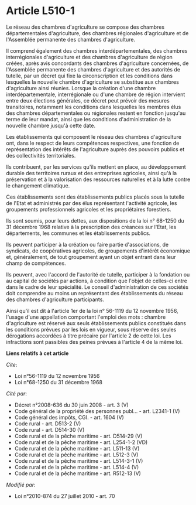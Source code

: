 # Article L510-1

Le réseau des chambres d'agriculture se compose des chambres départementales d'agriculture, des chambres régionales
d'agriculture et de l'Assemblée permanente des chambres d'agriculture. 

Il comprend également des chambres interdépartementales, des chambres interrégionales d'agriculture et des chambres
d'agriculture de région créées, après avis concordants des chambres d'agriculture concernées, de l'Assemblée permanente des
chambres d'agriculture et des autorités de tutelle, par un décret qui fixe la circonscription et les conditions dans
lesquelles la nouvelle chambre d'agriculture se substitue aux chambres d'agriculture ainsi réunies. Lorsque la création d'une
chambre interdépartementale, interrégionale ou d'une chambre de région intervient entre deux élections générales, ce décret
peut prévoir des mesures transitoires, notamment les conditions dans lesquelles les membres élus des chambres départementales
ou régionales restent en fonction jusqu'au terme de leur mandat, ainsi que les conditions d'administration de la nouvelle
chambre jusqu'à cette date. 

Les établissements qui composent le réseau des chambres d'agriculture ont, dans le respect de leurs compétences respectives,
une fonction de représentation des intérêts de l'agriculture auprès des pouvoirs publics et des collectivités territoriales. 

Ils contribuent, par les services qu'ils mettent en place, au développement durable des territoires ruraux et des entreprises
agricoles, ainsi qu'à la préservation et à la valorisation des ressources naturelles et à la lutte contre le changement
climatique. 

Ces établissements sont des établissements publics placés sous la tutelle de l'Etat et administrés par des élus représentant
l'activité agricole, les groupements professionnels agricoles et les propriétaires forestiers. 

Ils sont soumis, pour leurs dettes, aux dispositions de la loi n° 68-1250 du 31 décembre 1968 relative à la prescription des
créances sur l'Etat, les départements, les communes et les établissements publics. 

Ils peuvent participer à la création ou faire partie d'associations, de syndicats, de coopératives agricoles, de groupements
d'intérêt économique et, généralement, de tout groupement ayant un objet entrant dans leur champ de compétences. 

Ils peuvent, avec l'accord de l'autorité de tutelle, participer à la fondation ou au capital de sociétés par actions, à
condition que l'objet de celles-ci entre dans le cadre de leur spécialité. Le conseil d'administration de ces sociétés doit
comprendre au moins un représentant des établissements du réseau des chambres d'agriculture participants. 

Ainsi qu'il est dit à l'article 1er de la loi n° 56-1119 du 12 novembre 1956, l'usage d'une appellation comportant l'emploi
des mots : chambre d'agriculture est réservé aux seuls établissements publics constitués dans les conditions prévues par les
lois en vigueur, sous réserve des seules dérogations accordées à titre précaire par l'article 2 de cette loi. Les infractions
sont passibles des peines prévues à l'article 4 de la même loi.

**Liens relatifs à cet article**

_Cite_:

  - Loi n°56-1119 du 12 novembre 1956
  - Loi n°68-1250 du 31 décembre 1968

_Cité par_:

  - Décret n°2008-636 du 30 juin 2008 - art. 3 (V)
  - Code général de la propriété des personnes publ... - art. L2341-1 (V)
  - Code général des impôts, CGI. - art. 1604 (V)
  - Code rural - art. D513-2 (V)
  - Code rural - art. D514-30 (V)
  - Code rural et de la pêche maritime - art. D514-29 (V)
  - Code rural et de la pêche maritime - art. L254-1-2 (VD)
  - Code rural et de la pêche maritime - art. L511-13 (V)
  - Code rural et de la pêche maritime - art. L512-3 (V)
  - Code rural et de la pêche maritime - art. L514-3-1 (V)
  - Code rural et de la pêche maritime - art. L514-4 (V)
  - Code rural et de la pêche maritime - art. R512-13 (V)

_Modifié par_:

  - Loi n°2010-874 du 27 juillet 2010 - art. 70
